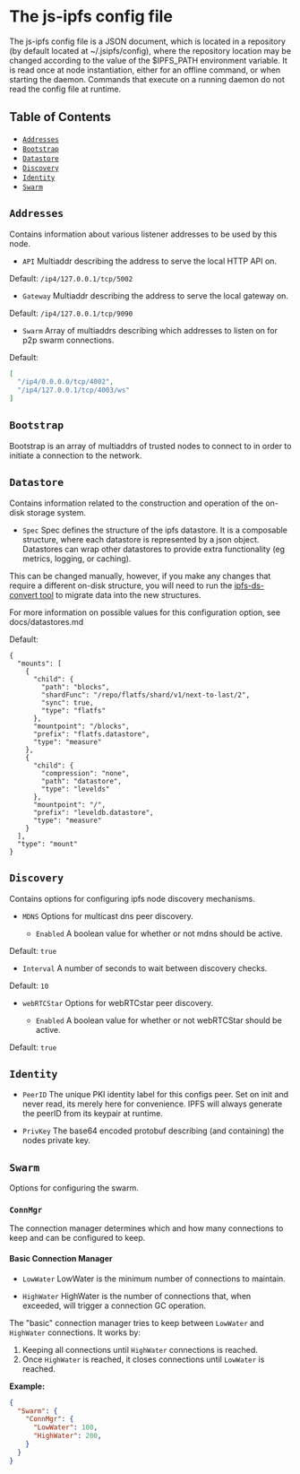 # The js-ipfs config file

The js-ipfs config file is a JSON document, which is located in a repository
(by default located at ~/.jsipfs/config), where the repository location may be
changed according to the value of the $IPFS_PATH environment variable.
It is read once at node instantiation, either for an offline command, or when
starting the daemon. Commands that execute on a running daemon do not read the
config file at runtime.

## Table of Contents

- [`Addresses`](#addresses)
- [`Bootstrap`](#bootstrap)
- [`Datastore`](#datastore)
- [`Discovery`](#discovery)
- [`Identity`](#identity)
- [`Swarm`](#swarm)


## `Addresses`
Contains information about various listener addresses to be used by this node.

- `API`
Multiaddr describing the address to serve the local HTTP API on.

Default: `/ip4/127.0.0.1/tcp/5002`

- `Gateway`
Multiaddr describing the address to serve the local gateway on.

Default: `/ip4/127.0.0.1/tcp/9090`

- `Swarm`
Array of multiaddrs describing which addresses to listen on for p2p swarm connections.

Default:
```json
[
  "/ip4/0.0.0.0/tcp/4002",
  "/ip4/127.0.0.1/tcp/4003/ws"
]
```

## `Bootstrap`
Bootstrap is an array of multiaddrs of trusted nodes to connect to in order to
initiate a connection to the network.

## `Datastore`
Contains information related to the construction and operation of the on-disk
storage system.

- `Spec`
Spec defines the structure of the ipfs datastore. It is a composable structure, where each datastore is represented by a json object. Datastores can wrap other datastores to provide extra functionality (eg metrics, logging, or caching).

This can be changed manually, however, if you make any changes that require a different on-disk structure, you will need to run the [ipfs-ds-convert tool](https://github.com/ipfs/ipfs-ds-convert) to migrate data into the new structures.

For more information on possible values for this configuration option, see docs/datastores.md

Default:
```
{
  "mounts": [
	{
	  "child": {
		"path": "blocks",
		"shardFunc": "/repo/flatfs/shard/v1/next-to-last/2",
		"sync": true,
		"type": "flatfs"
	  },
	  "mountpoint": "/blocks",
	  "prefix": "flatfs.datastore",
	  "type": "measure"
	},
	{
	  "child": {
		"compression": "none",
		"path": "datastore",
		"type": "levelds"
	  },
	  "mountpoint": "/",
	  "prefix": "leveldb.datastore",
	  "type": "measure"
	}
  ],
  "type": "mount"
}
```

## `Discovery`
Contains options for configuring ipfs node discovery mechanisms.

- `MDNS`
Options for multicast dns peer discovery.

  - `Enabled`
A boolean value for whether or not mdns should be active.

Default: `true`

  -  `Interval`
A number of seconds to wait between discovery checks.

Default: `10`

- `webRTCStar`
Options for webRTCstar peer discovery.

  - `Enabled`
A boolean value for whether or not webRTCStar should be active.

Default: `true`

## `Identity`

- `PeerID`
The unique PKI identity label for this configs peer. Set on init and never read,
its merely here for convenience. IPFS will always generate the peerID from its
keypair at runtime.

- `PrivKey`
The base64 encoded protobuf describing (and containing) the nodes private key.

## `Swarm`

Options for configuring the swarm.

### `ConnMgr`

The connection manager determines which and how many connections to keep and can be configured to keep.

#### Basic Connection Manager

- `LowWater`
LowWater is the minimum number of connections to maintain.

- `HighWater`
HighWater is the number of connections that, when exceeded, will trigger a connection GC operation.


The "basic" connection manager tries to keep between `LowWater` and `HighWater` connections. It works by:

1. Keeping all connections until `HighWater` connections is reached.
2. Once `HighWater` is reached, it closes connections until `LowWater` is reached.

**Example:**


```json
{
  "Swarm": {
    "ConnMgr": {
      "LowWater": 100,
      "HighWater": 200,
    }
  }
}
```
